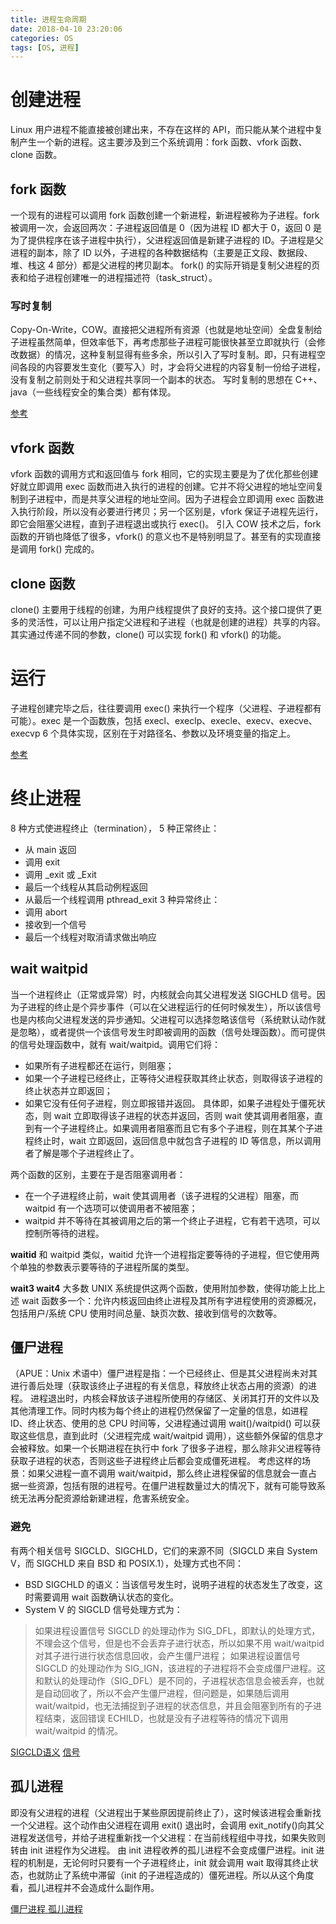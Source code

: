 ```yaml
---
title: 进程生命周期
date: 2018-04-10 23:20:06
categories: OS
tags: [OS, 进程]
---
```

# 创建进程
Linux 用户进程不能直接被创建出来，不存在这样的 API，而只能从某个进程中复制产生一个新的进程。这主要涉及到三个系统调用：fork 函数、vfork 函数、clone 函数。

## fork 函数
一个现有的进程可以调用 fork 函数创建一个新进程，新进程被称为子进程。fork 被调用一次，会返回两次：子进程返回值是 0（因为进程 ID 都大于 0，返回 0 是为了提供程序在该子进程中执行），父进程返回值是新建子进程的 ID。子进程是父进程的副本，除了 ID 以外，子进程的各种数据结构（主要是正文段、数据段、堆、栈这 4 部分）都是父进程的拷贝副本。
fork() 的实际开销是复制父进程的页表和给子进程创建唯一的进程描述符（task_struct）。

### 写时复制
Copy-On-Write，COW。直接把父进程所有资源（也就是地址空间）全盘复制给子进程虽然简单，但效率低下，再考虑那些子进程可能很快甚至立即就执行（会修改数据）的情况，这种复制显得有些多余，所以引入了写时复制。即，只有进程空间各段的内容要发生变化（要写入）时，才会将父进程的内容复制一份给子进程，没有复制之前则处于和父进程共享同一个副本的状态。
写时复制的思想在 C++、java（一些线程安全的集合类）都有体现。

[参考](https://www.cnblogs.com/wuchanming/p/4495479.html)

## vfork 函数
vfork 函数的调用方式和返回值与 fork 相同，它的实现主要是为了优化那些创建好就立即调用 exec 函数而进入执行的进程的创建。它并不将父进程的地址空间复制到子进程中，而是共享父进程的地址空间。因为子进程会立即调用 exec 函数进入执行阶段，所以没有必要进行拷贝；另一个区别是，vfork 保证子进程先运行，即它会阻塞父进程，直到子进程退出或执行 exec()。
引入 COW 技术之后，fork 函数的开销也降低了很多，vfork() 的意义也不是特别明显了。甚至有的实现直接是调用 fork() 完成的。

## clone 函数
clone() 主要用于线程的创建，为用户线程提供了良好的支持。这个接口提供了更多的灵活性，可以让用户指定父进程和子进程（也就是创建的进程）共享的内容。其实通过传递不同的参数，clone() 可以实现 fork() 和 vfork() 的功能。

# 运行
子进程创建完毕之后，往往要调用 exec() 来执行一个程序（父进程、子进程都有可能）。exec 是一个函数族，包括 execl、execlp、execle、execv、execve、execvp 6 个具体实现，区别在于对路径名、参数以及环境变量的指定上。

[参考](https://blog.csdn.net/yangbodong22011/article/details/50197785)

# 终止进程
8 种方式使进程终止（termination），
5 种正常终止：
* 从 main 返回
* 调用 exit
* 调用 _exit 或 _Exit
* 最后一个线程从其启动例程返回
* 从最后一个线程调用 pthread_exit
3 种异常终止：
* 调用 abort
* 接收到一个信号
* 最后一个线程对取消请求做出响应

## wait waitpid
当一个进程终止（正常或异常）时，内核就会向其父进程发送 SIGCHLD 信号。因为子进程的终止是个异步事件（可以在父进程运行的任何时候发生），所以该信号也是内核向父进程发送的异步通知。父进程可以选择忽略该信号（系统默认动作就是忽略），或者提供一个该信号发生时即被调用的函数（信号处理函数）。而可提供的信号处理函数中，就有 wait/waitpid。调用它们将：
* 如果所有子进程都还在运行，则阻塞；
* 如果一个子进程已经终止，正等待父进程获取其终止状态，则取得该子进程的终止状态并立即返回；
* 如果它没有任何子进程，则立即报错并返回。
具体即，如果子进程处于僵死状态，则 wait 立即取得该子进程的状态并返回，否则 wait 使其调用者阻塞，直到有一个子进程终止。如果调用者阻塞而且它有多个子进程，则在其某个子进程终止时，wait 立即返回，返回信息中就包含子进程的 ID 等信息，所以调用者了解是哪个子进程终止了。

两个函数的区别，主要在于是否阻塞调用者：
* 在一个子进程终止前，wait 使其调用者（该子进程的父进程）阻塞，而 waitpid 有一个选项可以使调用者不被阻塞；
* waitpid 并不等待在其被调用之后的第一个终止子进程，它有若干选项，可以控制所等待的进程。

**waitid**
和 waitpid 类似，waitid 允许一个进程指定要等待的子进程，但它使用两个单独的参数表示要等待的子进程所属的类型。

**wait3 wait4**
大多数 UNIX 系统提供这两个函数，使用附加参数，使得功能上比上述 wait 函数多一个：允许内核返回由终止进程及其所有字进程使用的资源概况，包括用户/系统 CPU 使用时间总量、缺页次数、接收到信号的次数等。

## 僵尸进程
（APUE：Unix 术语中）僵尸进程是指：一个已经终止、但是其父进程尚未对其进行善后处理（获取该终止子进程的有关信息，释放终止状态占用的资源）的进程。
进程退出时，内核会释放该子进程所使用的存储区、关闭其打开的文件以及其他清理工作。同时内核为每个终止的进程仍然保留了一定量的信息，如进程 ID、终止状态、使用的总 CPU 时间等，父进程通过调用 wait()/waitpid() 可以获取这些信息，直到此时（父进程完成 wait/waitpid 调用），这些额外保留的信息才会被释放。如果一个长期进程在执行中 fork 了很多子进程，那么除非父进程等待获取子进程的状态，否则这些子进程终止后都会变成僵死进程。
考虑这样的场景：如果父进程一直不调用 wait/waitpid，那么终止进程保留的信息就会一直占据一些资源，包括有限的进程号。在僵尸进程数量过大的情况下，就有可能导致系统无法再分配资源给新建进程，危害系统安全。

### 避免
有两个相关信号 SIGCLD、SIGCHLD，它们的来源不同（SIGCLD 来自 System V，而 SIGCHLD 来自 BSD 和 POSIX.1），处理方式也不同：
* BSD SIGCHLD 的语义：当该信号发生时，说明子进程的状态发生了改变，这时需要调用 wait 函数确认状态的变化。
* System V 的 SIGCLD 信号处理方式为：
> 如果进程设置信号 SIGCLD 的处理动作为 SIG_DFL，即默认的处理方式，不理会这个信号，但是也不会丢弃子进行状态，所以如果不用 wait/waitpid 对其子进行进行状态信息回收，会产生僵尸进程；
> 如果进程设置信号 SIGCLD 的处理动作为 SIG_IGN，该进程的子进程将不会变成僵尸进程。这和默认的处理动作（SIG_DFL）是不同的，子进程状态信息会被丢弃，也就是自动回收了，所以不会产生僵尸进程，但问题是，如果随后调用 wait/waitpid，也无法捕捉到子进程的状态信息，并且会阻塞到所有的子进程结束，返回错误 ECHILD，也就是没有子进程等待的情况下调用 wait/waitpid 的情况。

[SIGCLD语义](https://blog.csdn.net/caianye/article/details/6453774)
[信号](https://www.cnblogs.com/suzhou/p/4488618.html)


## 孤儿进程
即没有父进程的进程（父进程出于某些原因提前终止了），这时候该进程会重新找一个父进程。这个动作由父进程在调用 exit() 退出时，会调用 exit_notify()向其父进程发送信号，并给子进程重新找一个父进程：在当前线程组中寻找，如果失败则转由 init 进程作为父进程。
由 init 进程收养的孤儿进程不会变成僵尸进程。init 进程的机制是，无论何时只要有一个子进程终止，init 就会调用 wait 取得其终止状态，也就防止了系统中滞留（init 的子进程造成的）僵死进程。所以从这个角度看，孤儿进程并不会造成什么副作用。

[僵尸进程 孤儿进程](https://www.cnblogs.com/Anker/p/3271773.html)